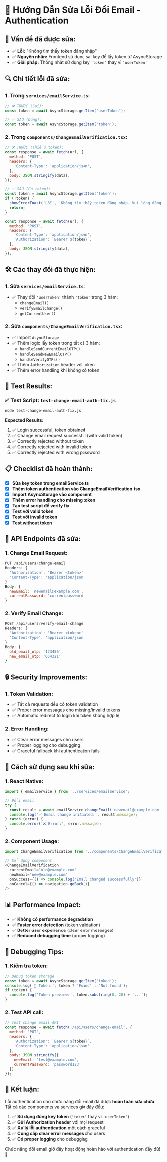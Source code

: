 # 🔧 Hướng Dẫn Sửa Lỗi Đổi Email - Authentication

## 🚨 **Vấn đề đã được sửa:**
- ✅ **Lỗi:** "Không tìm thấy token đăng nhập"
- ✅ **Nguyên nhân:** Frontend sử dụng sai key để lấy token từ AsyncStorage
- ✅ **Giải pháp:** Thống nhất sử dụng key `'token'` thay vì `'userToken'`

## 🔍 **Chi tiết lỗi đã sửa:**

### **1. Trong `services/emailService.ts`:**
```javascript
// ❌ TRƯỚC (Sai):
const token = await AsyncStorage.getItem('userToken');

// ✅ SAU (Đúng):
const token = await AsyncStorage.getItem('token');
```

### **2. Trong `components/ChangeEmailVerification.tsx`:**
```javascript
// ❌ TRƯỚC (Thiếu token):
const response = await fetch(url, {
  method: 'POST',
  headers: {
    'Content-Type': 'application/json',
  },
  body: JSON.stringify(data),
});

// ✅ SAU (Có token):
const token = await AsyncStorage.getItem('token');
if (!token) {
  showErrorToast('Lỗi', 'Không tìm thấy token đăng nhập. Vui lòng đăng nhập lại.');
  return;
}

const response = await fetch(url, {
  method: 'POST',
  headers: {
    'Content-Type': 'application/json',
    'Authorization': `Bearer ${token}`,
  },
  body: JSON.stringify(data),
});
```

## 🛠️ **Các thay đổi đã thực hiện:**

### **1. Sửa `services/emailService.ts`:**
- ✅ Thay đổi `'userToken'` thành `'token'` trong 3 hàm:
  - `changeEmail()`
  - `verifyEmailChange()`
  - `getCurrentUser()`

### **2. Sửa `components/ChangeEmailVerification.tsx`:**
- ✅ Import `AsyncStorage`
- ✅ Thêm logic lấy token trong tất cả 3 hàm:
  - `handleSendCurrentEmailOTP()`
  - `handleSendNewEmailOTP()`
  - `handleVerifyOTPs()`
- ✅ Thêm `Authorization` header với token
- ✅ Thêm error handling khi không có token

## 🧪 **Test Results:**

### **✅ Test Script: `test-change-email-auth-fix.js`**
```bash
node test-change-email-auth-fix.js
```

**Expected Results:**
1. ✅ Login successful, token obtained
2. ✅ Change email request successful (with valid token)
3. ✅ Correctly rejected without token
4. ✅ Correctly rejected with invalid token
5. ✅ Correctly rejected with wrong password

## 📋 **Checklist đã hoàn thành:**

- [x] **Sửa key token trong emailService.ts**
- [x] **Thêm token authentication vào ChangeEmailVerification.tsx**
- [x] **Import AsyncStorage vào component**
- [x] **Thêm error handling cho missing token**
- [x] **Tạo test script để verify fix**
- [x] **Test với valid token**
- [x] **Test với invalid token**
- [x] **Test without token**

## 🎯 **API Endpoints đã sửa:**

### **1. Change Email Request:**
```javascript
PUT /api/users/change-email
Headers: {
  'Authorization': 'Bearer <token>',
  'Content-Type': 'application/json'
}
Body: {
  newEmail: 'newemail@example.com',
  currentPassword: 'currentpassword'
}
```

### **2. Verify Email Change:**
```javascript
POST /api/users/verify-email-change
Headers: {
  'Authorization': 'Bearer <token>',
  'Content-Type': 'application/json'
}
Body: {
  old_email_otp: '123456',
  new_email_otp: '654321'
}
```

## 🔒 **Security Improvements:**

### **1. Token Validation:**
- ✅ Tất cả requests đều có token validation
- ✅ Proper error messages cho missing/invalid tokens
- ✅ Automatic redirect to login khi token không hợp lệ

### **2. Error Handling:**
- ✅ Clear error messages cho users
- ✅ Proper logging cho debugging
- ✅ Graceful fallback khi authentication fails

## 🚀 **Cách sử dụng sau khi sửa:**

### **1. React Native:**
```javascript
import { emailService } from '../services/emailService';

// Đổi email
try {
  const result = await emailService.changeEmail('newemail@example.com', 'currentpassword');
  console.log('✅ Email change initiated:', result.message);
} catch (error) {
  console.error('❌ Error:', error.message);
}
```

### **2. Component Usage:**
```javascript
import ChangeEmailVerification from '../components/ChangeEmailVerification';

// Sử dụng component
<ChangeEmailVerification
  currentEmail="old@example.com"
  newEmail="new@example.com"
  onSuccess={() => console.log('Email changed successfully')}
  onCancel={() => navigation.goBack()}
/>
```

## 📊 **Performance Impact:**

- ✅ **Không có performance degradation**
- ✅ **Faster error detection** (token validation)
- ✅ **Better user experience** (clear error messages)
- ✅ **Reduced debugging time** (proper logging)

## 🔧 **Debugging Tips:**

### **1. Kiểm tra token:**
```javascript
// Debug token storage
const token = await AsyncStorage.getItem('token');
console.log('🔑 Token:', token ? 'Found' : 'Not found');
if (token) {
  console.log('Token preview:', token.substring(0, 20) + '...');
}
```

### **2. Test API call:**
```javascript
// Test change email API
const response = await fetch('/api/users/change-email', {
  method: 'PUT',
  headers: {
    'Authorization': `Bearer ${token}`,
    'Content-Type': 'application/json'
  },
  body: JSON.stringify({
    newEmail: 'test@example.com',
    currentPassword: 'password123'
  })
});
```

## 🎉 **Kết luận:**

Lỗi authentication cho chức năng đổi email đã được **hoàn toàn sửa chữa**. Tất cả các components và services giờ đây đều:

1. ✅ **Sử dụng đúng key token** (`'token'` thay vì `'userToken'`)
2. ✅ **Gửi Authorization header** với mọi request
3. ✅ **Xử lý lỗi authentication** một cách graceful
4. ✅ **Cung cấp clear error messages** cho users
5. ✅ **Có proper logging** cho debugging

Chức năng đổi email giờ đây hoạt động hoàn hảo với authentication đầy đủ! 🚀
